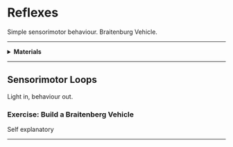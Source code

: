 # Reflexes

Simple sensorimotor behaviour. Braitenburg Vehicle.

----

<details><summary><b>Materials</b></summary><p>

Contents|Description| # |Data|Link|
:-------|:----------|:-:|:--:|:--:|
Motor|Brushed DC motor with gearbox - 6V/1:100/155 RPM with encoder (FIT0483)|2|[-D-](https://www.dfrobot.com/product-1433.html)|[-L-](https://www.dfrobot.com/product-1433.html)
Body|Laser cut base (5 mm clear acrylic)|1|-|-
Motor Mount|Motor mounts and mounting hardware (1089)|2|[-D-](https://www.pololu.com/product/1089)|[-L-](https://www.hobbytronics.co.uk/mm-gearmotor-bracket-ext)
Wheels|60 mm x 8 mm wheels (black)|2|[-D-](https://www.pololu.com/product/1420)|[-L-](https://www.hobbytronics.co.uk/wheel-60-8mm)
Caster|¾” metal ball caster|1|[-D-](https://www.pololu.com/product/955)|[-L-](https://www.hobbytronics.co.uk/ball-caster-metal?keyword=caster)
Cable|6-way JST cable to male pins|2|-|-
Spacer|5 mm spacer for mounting ball caster|3|-|-
Screws (caster)|M2 25 mm screws for mounting ball caster to body via spacers|2|-|-
Nuts (caster)|M2 nuts for mounting ball caster to body|2|-|-
Screws (motor)|M2 12 mm screws for mounting motor/mount to body|4|-|-
Nuts (motor)|M2 nuts for mounting motor/mount to body|4|-|-
Breadboards (170)|170-tie solderless breadboard|4|[-D-](_data/datasheets/breadboard_170.pdf)|[-L-](https://uk.farnell.com/multicomp/mc001799/breadboard-34-5mm-x-45-5mm-white/dp/2770327)

Required|Description| # |Box|
:-------|:----------|:-:|:-:|
Multimeter|(Sealy MM18) pocket digital multimeter|1|[white](/boxes/white/README.md)|
Test Lead|Alligator clip to 0.64 mm pin (20 cm)|2|[white](/boxes/white/README.md)|
Batteries (AA)|AA 1.5 V alkaline battery|4|[electrons](/boxes/electrons/README.md)|
Battery holder|4xAA battery holder with ON-OFF switch|1|[electrons](/boxes/electrons/README.md)|
Jumper kit|Kit of multi-length 22 AWG breadboard jumpers|1|[electrons](/boxes/electrons/README.md)|
Jumper wires|Assorted 22 AWG jumper wire leads (male/female)|1|[electrons](/boxes/electrons/README.md)|
Photoresistor|Light-dependent resistor|2|[sensors](/boxes/sensors/README.md)|

</p></details>

----

## Sensorimotor Loops

Light in, behaviour out.

### Exercise: Build a Braitenberg Vehicle

Self explanatory

----
